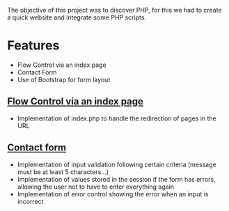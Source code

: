 The objective of this project was to discover PHP, for this we had to create a quick website and integrate some PHP scripts.

# Features

- Flow Control via an index page
- Contact Form
- Use of Bootstrap for form layout

## [Flow Control via an index page]()

- Implementation of index.php to handle the redirection of pages in the URL

## [Contact form]()

- Implementation of input validation following certain criteria (message must be at least 5 characters...)
- Implementation of values stored in the session if the form has errors, allowing the user not to have to enter everything again
- Implementation of error control showing the error when an input is incorrect

